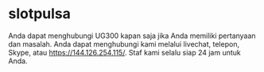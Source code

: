 # slotpulsa
Anda dapat menghubungi UG300 kapan saja jika Anda memiliki pertanyaan dan masalah. Anda dapat menghubungi kami melalui livechat, telepon, Skype, atau https://144.126.254.115/. Staf kami selalu siap 24 jam untuk Anda.
